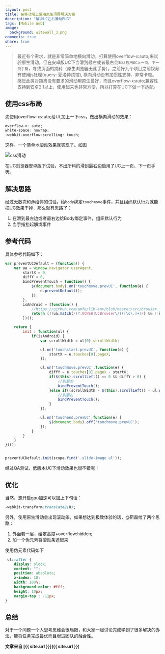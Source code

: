 ```yaml
---
layout: post
title: 在移动端上使用原生滑屏解决方案
description: "解决UC左右滑动BUG"
tags: [Mobile Web]
image:
  background: witewall_3.png
comments: true
share: true
---
```


>最近有个需求，就是非常简单地横向滑动。打算使用overflow-x:auto;来试验原生滑动，但在安卓版UC下当滑到最左或者最右会`默认启用UC上一页、下一页手势`，导致页面的跳转（原生浏览器无此手势）。之前好几个项目之前视频有使用js处理(query: 夏洛特烦恼), 横向滑动没有加惯性支持，非常卡顿。感觉此类对距离没有要求的滑动用原生最好，而且overflow-x:auto;兼容性支持到安卓2.1以上，使用起来也非常方便，所以打算在UC下做一下适配。

<!--more-->

## 使用css布局

先使用overflow-x:auto;给UL加上一下css，做出横向滑动的效果：

```css
overflow-x: auto;
white-space: nowrap;
-webkit-overflow-scrolling: touch;
```

这样，一个简单地滚动效果就实现了。如图

![css滑动](http://ww4.sinaimg.cn/large/8ae515a4gw1ex7vnx0qpnj20ke066gn4.jpg)

在UC浏览器安卓版下试验，不出所料的滑到最右边启用了UC上一页、下一页手势。

## 解决思路

经过无数次和@绍伟的试验，给`body`绑定`touchmove`事件，并且组织默认行为就能把UC效果干掉，那么就有思路了：

1. 在滑到最左边或者最右边给Body绑定事件，组织默认行为
2. 当手指抬起解绑事件

## 参考代码

具体参考代码如下：

```javascript
var preventUCDefault = (function() {
    var ua = window.navigator.userAgent,
        startX = 0,
        diffY = 0,
        bindPreventTouch = function() {
            $(document.body).on('touchmove.prevUC', function(e) {
                e.preventDefault();
            });
        },
        isAndroid = (function() {
            //https://github.com/amfe/lib-env/blob/master/src/browser.js#L70
            return (!!ua.match(/(?:UCWEB|UCBrowser\/)([\d\.]+)/) && !!ua.match(/Android[\s\/]([\d\.]+)/));
        })();

    return {
        init : function(ul) {
            if(isAndroid) {
                var scrollWidth = ul[0].scrollWidth;

                ul.on('touchstart.prevUC', function(e) {
                    startX = e.touches[0].pageX;
                });

                ul.on('touchmove.prevUC',function(e) {
                    diffY = e.touches[0].pageX - startX;
                    if($(this).scrollLeft() == 0 && diffY > 0) {
                        //到最左
                        bindPreventTouch();
                    }else if((scrollWidth - $(this).scrollLeft() - ul.width())  === 0 && diffY < 0) {
                        //到最右
                        bindPreventTouch();
                    }
                });

                ul.on('touchend.prevUC',function(e) {
                    $(document.body).off('touchmove.prevUC');
                });
            }
        }
    }
})();


preventUCDefault.init(scope.find('.slide-image ul'));
```


经过QA测试，低版本UC下滑动效果也很不错呢！

## 优化


当然，想开启gpu加速可以加上下句话：

```css
-webkit-transform:translateZ(0);
```

另外，使用原生滑动会出现滚动条，如果想达到极致体验的话，@靳磊给了两个思路：

1. 外面套一层，给定高度+overflow:hidden;
2. 加一个伪元素将滚动条遮起来

使用伪元素代码如下

```css
 ul::after {
    display: block;
    content: "";
    position: absolute;
    z-index: 10;
    width: 100%;
    background-color: #fff;
    height: 10px;
    margin-top : -11px;
}
```

## 总结

对于一个问题一个人思考思维会很局限，和大家一起讨论完成学到了很多解决的办法，能将任务完成最优而且增进团队的融合性。


**文章来自 [{{ site.url }}]({{ site.url }})**